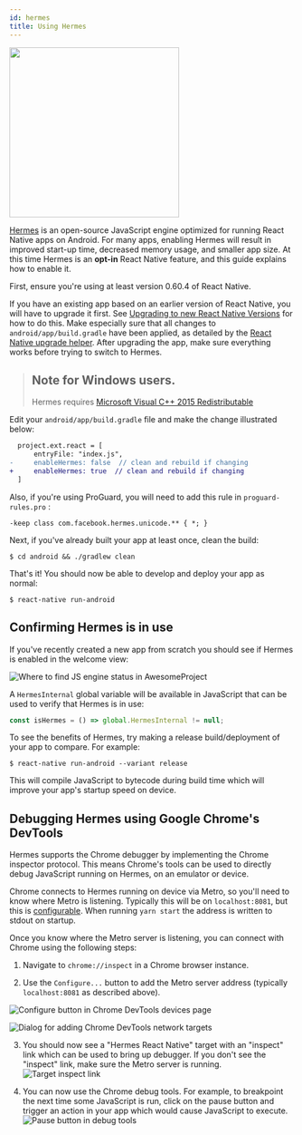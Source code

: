 ```yaml
---
id: hermes
title: Using Hermes
---
```


<a href="https://hermesengine.dev">
  <img width="300" height="300" style={{float: "right", margin: "-30px 4px 0"}} src="/docs/assets/HermesLogo.svg"/>
</a>

[Hermes](https://hermesengine.dev) is an open-source JavaScript engine optimized for running React Native apps on Android. For many apps, enabling Hermes will result in improved start-up time, decreased memory usage, and smaller app size. At this time Hermes is an **opt-in** React Native feature, and this guide explains how to enable it.

First, ensure you're using at least version 0.60.4 of React Native.

If you have an existing app based on an earlier version of React Native, you will have to upgrade it first. See [Upgrading to new React Native Versions](/docs/upgrading) for how to do this. Make especially sure that all changes to `android/app/build.gradle` have been applied, as detailed by the [React Native upgrade helper](https://react-native-community.github.io/upgrade-helper/?from=0.59.0). After upgrading the app, make sure everything works before trying to switch to Hermes.

> ## Note for Windows users.
>
> Hermes requires [Microsoft Visual C++ 2015 Redistributable](https://www.microsoft.com/en-us/download/details.aspx?id=48145)

Edit your `android/app/build.gradle` file and make the change illustrated below:

```diff
  project.ext.react = [
      entryFile: "index.js",
-     enableHermes: false  // clean and rebuild if changing
+     enableHermes: true  // clean and rebuild if changing
  ]
```

Also, if you're using ProGuard, you will need to add this rule in `proguard-rules.pro` :

```
-keep class com.facebook.hermes.unicode.** { *; }
```

Next, if you've already built your app at least once, clean the build:

```shell
$ cd android && ./gradlew clean
```

That's it! You should now be able to develop and deploy your app as normal:

```shell
$ react-native run-android
```

## Confirming Hermes is in use

If you've recently created a new app from scratch you should see if Hermes is enabled in the welcome view:

![Where to find JS engine status in AwesomeProject](/docs/assets/HermesApp.jpg)

A `HermesInternal` global variable will be available in JavaScript that can be used to verify that Hermes is in use:

```jsx
const isHermes = () => global.HermesInternal != null;
```

To see the benefits of Hermes, try making a release build/deployment of your app to compare. For example:

```shell
$ react-native run-android --variant release
```

This will compile JavaScript to bytecode during build time which will improve your app's startup speed on device.

## Debugging Hermes using Google Chrome's DevTools

Hermes supports the Chrome debugger by implementing the Chrome inspector protocol. This means Chrome's tools can be used to directly debug JavaScript running on Hermes, on an emulator or device.

Chrome connects to Hermes running on device via Metro, so you'll need to know where Metro is listening. Typically this will be on `localhost:8081`, but this is [configurable](https://facebook.github.io/metro/docs/en/configuration). When running `yarn start` the address is written to stdout on startup.

Once you know where the Metro server is listening, you can connect with Chrome using the following steps:

1. Navigate to `chrome://inspect` in a Chrome browser instance.

2. Use the `Configure...` button to add the Metro server address (typically `localhost:8081` as described above).

![Configure button in Chrome DevTools devices page](/docs/assets/HermesDebugChromeConfig.png)

![Dialog for adding Chrome DevTools network targets](/docs/assets/HermesDebugChromeMetroAddress.png)

3. You should now see a "Hermes React Native" target with an "inspect" link which can be used to bring up debugger. If you don't see the "inspect" link, make sure the Metro server is running. ![Target inspect link](/docs/assets/HermesDebugChromeInspect.png)

4. You can now use the Chrome debug tools. For example, to breakpoint the next time some JavaScript is run, click on the pause button and trigger an action in your app which would cause JavaScript to execute. ![Pause button in debug tools](/docs/assets/HermesDebugChromePause.png)

